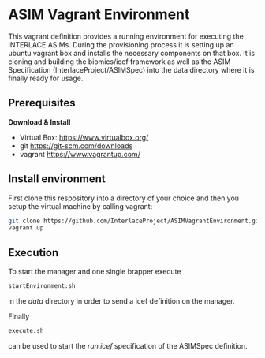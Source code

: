 # ASIM Vagrant Environment

This vagrant definition provides a running environment for executing the INTERLACE ASIMs. During the provisioning process it is setting up an ubuntu vagrant box and installs the necessary components on that box. It is cloning and building the biomics/icef framework as well as the ASIM Specification (InterlaceProject/ASIMSpec) into the data directory where it is finally ready for usage.

## Prerequisites

**Download & Install**
  - Virtual Box: https://www.virtualbox.org/
  - git https://git-scm.com/downloads
  - vagrant https://www.vagrantup.com/
  
## Install environment

First clone this respository into a directory of your choice and then you setup the virtual machine by calling vagrant:

```bash
git clone https://github.com/InterlaceProject/ASIMVagrantEnvironment.git
vagrant up
```

## Execution

To start the manager and one single brapper execute 

```bash
startEnvironment.sh
```

in the *data* directory in order to send a icef definition on the manager.

Finally

```bash
execute.sh
```

can be used to start the *run.icef* specification of the ASIMSpec definition.
